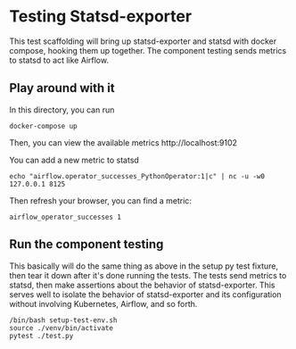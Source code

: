 # Testing Statsd-exporter

This test scaffolding will bring up statsd-exporter and statsd with docker compose, hooking them up together. The component testing sends metrics to statsd to act like Airflow.

## Play around with it

In this directory, you can run

```
docker-compose up
```

Then, you can view the available metrics http://localhost:9102

You can add a new metric to statsd

```
echo "airflow.operator_successes_PythonOperator:1|c" | nc -u -w0 127.0.0.1 8125
```

Then refresh your browser, you can find a metric:
```
airflow_operator_successes 1
```

## Run the component testing

This basically will do the same thing as above in the setup py test fixture, then tear it down after it's done running the tests. The tests send metrics to statsd, then make assertions about the behavior of statsd-exporter. This serves well to isolate the behavior of statsd-exporter and its configuration without involving Kubernetes, Airflow, and so forth.

```
/bin/bash setup-test-env.sh
source ./venv/bin/activate
pytest ./test.py
```
